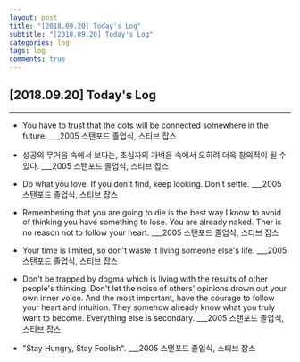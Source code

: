 ```yaml
---
layout: post
title: "[2018.09.20] Today's Log"
subtitle: "[2018.09.20] Today's Log"
categories: log
tags: log
comments: true
---
```


[2018.09.20] Today's Log
-------------

****

- You have to trust that the dots will be connected somewhere in the future. ___2005 스탠포드 졸업식, 스티브 잡스

- 성공의 무거움 속에서 보다는, 초심자의 가벼움 속에서 오히려 더욱 창의적이 될 수 있다. ___2005 스탠포드 졸업식, 스티브 잡스

- Do what you love.
If you don't find, keep looking.
Don't settle. ___2005 스탠포드 졸업식, 스티브 잡스

- Remembering that you are going to die is the best way I know to avoid of thinking you have something to lose.
You are already naked.
Ther is no reason not to follow your heart. ___2005 스탠포드 졸업식, 스티브 잡스

- Your time is limited, so don't waste it living someone else's life. ___2005 스탠포드 졸업식, 스티브 잡스

- Don't be trapped by dogma which is living with the results of other people's thinking.
Don't let the noise of others' opinions drown out your own inner voice.
And the most important, have the courage to follow your heart and intuition.
They somehow already know what you truly want to become.
Everything else is secondary. ___2005 스탠포드 졸업식, 스티브 잡스

- "Stay Hungry, Stay Foolish". ___2005 스탠포드 졸업식, 스티브 잡스